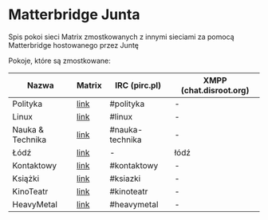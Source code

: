 # Matterbridge Junta
Spis pokoi sieci Matrix zmostkowanych z innymi sieciami za pomocą Matterbridge hostowanego przez Juntę

Pokoje, które są zmostkowane:

| Nazwa | Matrix | IRC (pirc.pl) | XMPP (chat.disroot.org) |
| --- | --- | --- | --- |
| Polityka | [link](https://matrix.to/#/#polityka:matrix.org) | #polityka | - |
| Linux | [link](https://matrix.to/#/#linux-pl:matrix.org) | #linux | - |
| Nauka & Technika | [link](https://matrix.to/#/#nauka-technika:matrix.org) | #nauka-technika | - |
| Łódź | [link](https://matrix.to/#/#lodz:matrix.org) | - | łódź |
| Kontaktowy | [link](https://matrix.to/#/#kontaktowy:matrix.org) | #kontaktowy | - |
| Książki | [link](https://matrix.to/#/#ksiazki:matrix.org) | #ksiazki | - |
| KinoTeatr | [link](https://matrix.to/#/#KinoTeatr:matrix.org) | #kinoteatr | - |
| HeavyMetal | [link](https://matrix.to/#/#heavymetal_poland:matrix.org) | #heavymetal | - |
